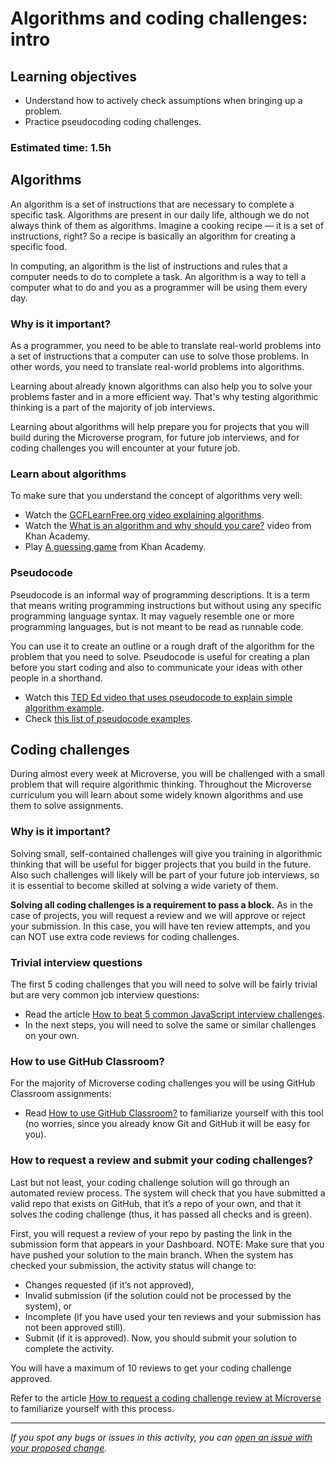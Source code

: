 # Algorithms and coding challenges: intro

## Learning objectives

- Understand how to actively check assumptions when bringing up a problem.
- Practice pseudocoding coding challenges.

### Estimated time: 1.5h

## Algorithms

An algorithm is a set of instructions that are necessary to complete a specific task. Algorithms are present in our daily life, although we do not always think of them as algorithms. Imagine a cooking recipe — it is a set of instructions, right? So a recipe is basically an algorithm for creating a specific food.

In computing, an algorithm is the list of instructions and rules that a computer needs to do to complete a task. An algorithm is a way to tell a computer what to do and you as a programmer will be using them every day.

### Why is it important?

As a programmer, you need to be able to translate real-world problems into a set of instructions that a computer can use to solve those problems. In other words, you need to translate real-world problems into algorithms.

Learning about already known algorithms can also help you to solve your problems faster and in a more efficient way. That's why testing algorithmic thinking is a part of the majority of job interviews.

Learning about algorithms will help prepare you for projects that you will build during the Microverse program, for future job interviews, and for coding challenges you will encounter at your future job.

### Learn about algorithms

To make sure that you understand the concept of algorithms very well:

- Watch the [GCFLearnFree.org video explaining algorithms](https://www.youtube.com/watch?v=kM9ASKAni_s).
- Watch the [What is an algorithm and why should you care?](https://www.khanacademy.org/computing/computer-science/algorithms/intro-to-algorithms/v/what-are-algorithms) video from Khan Academy.
- Play [A guessing game](https://www.khanacademy.org/computing/computer-science/algorithms/intro-to-algorithms/a/a-guessing-game) from Khan Academy.

### Pseudocode

Pseudocode is an informal way of programming descriptions. It is a term that means writing programming instructions but without using any specific programming language syntax. It may vaguely resemble one or more programming languages, but is not meant to be read as runnable code.

You can use it to create an outline or a rough draft of the algorithm for the problem that you need to solve.
Pseudocode is useful for creating a plan before you start coding and also to communicate your ideas with other people in a shorthand.

- Watch this [TED Ed video that uses pseudocode to explain simple algorithm example](https://www.youtube.com/watch?v=6hfOvs8pY1k).
- Check [this list of pseudocode examples](https://www.unf.edu/~broggio/cop2221/2221pseu.htm).

## Coding challenges

During almost every week at Microverse, you will be challenged with a small problem that will require algorithmic thinking. Throughout the Microverse curriculum you will learn about some widely known algorithms and use them to solve assignments.

### Why is it important?

Solving small, self-contained challenges will give you training in algorithmic thinking that will be useful for bigger projects that you build in the future. Also such challenges will likely will be part of your future job interviews, so it is essential to become skilled at solving a wide variety of them.

**Solving all coding challenges is a requirement to pass a block.** As in the case of projects, you will request a review and we will approve or reject your submission. In this case, you will have ten review attempts, and you can NOT use extra code reviews for coding challenges.

### Trivial interview questions

The first 5 coding challenges that you will need to solve will be fairly trivial but are very common job interview questions:

- Read the article [How to beat 5 common JavaScript interview challenges](https://www.sitepoint.com/5-common-coding-interview-challenges).
- In the next steps, you will need to solve the same or similar challenges on your own.

### How to use GitHub Classroom?

For the majority of Microverse coding challenges you will be using GitHub Classroom assignments:

- Read [How to use GitHub Classroom?](https://github.com/microverseinc/curriculum-computer-science-fundamentals/blob/main/trivial-interview-questions/articles/how_to_use_github_classroom.md) to familiarize yourself with this tool (no worries, since you already know Git and GitHub it will be easy for you).

### How to request a review and submit your coding challenges?

Last but not least, your coding challenge solution will go through an automated review process. The system will check that you have submitted a valid repo that exists on GitHub, that it’s a repo of your own, and that it solves the coding challenge (thus, it has passed all checks and is green). 

First, you will request a review of your repo by pasting the link in the submission form that appears in your Dashboard. NOTE: Make sure that you have pushed your solution to the main branch. When the system has checked your submission, the activity status will change to:

- Changes requested (if it’s not approved),
- Invalid submission (if the solution could not be processed by the system), or
- Incomplete (if you have used your ten reviews and your submission has not been approved still).
- Submit (if it is approved). Now, you should submit your solution to complete the activity.

You will have a maximum of 10 reviews to get your coding challenge approved.

Refer to the article [How to request a coding challenge review at Microverse](https://github.com/microverseinc/curriculum-transversal-skills/blob/main/code-review/how-to-request-a-coding-challenge-review-at-MV.md) to familiarize yourself with this process.


------

_If you spot any bugs or issues in this activity, you can [open an issue with your proposed change](https://github.com/microverseinc/curriculum-transversal-skills/blob/main/git-github/articles/open_issue.md)._

